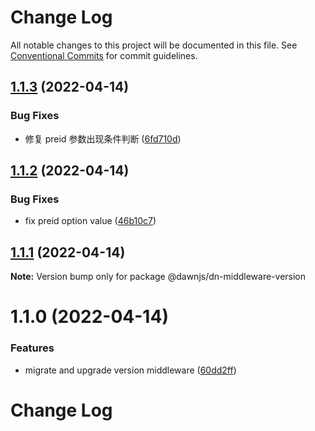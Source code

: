 # Change Log

All notable changes to this project will be documented in this file.
See [Conventional Commits](https://conventionalcommits.org) for commit guidelines.

## [1.1.3](https://github.com/alibaba/dawn/compare/@dawnjs/dn-middleware-version@1.1.2...@dawnjs/dn-middleware-version@1.1.3) (2022-04-14)

### Bug Fixes

- 修复 preid 参数出现条件判断 ([6fd710d](https://github.com/alibaba/dawn/commit/6fd710dcb561a541834413e9b7286112aebc9a45))

## [1.1.2](https://github.com/alibaba/dawn/compare/@dawnjs/dn-middleware-version@1.1.1...@dawnjs/dn-middleware-version@1.1.2) (2022-04-14)

### Bug Fixes

- fix preid option value ([46b10c7](https://github.com/alibaba/dawn/commit/46b10c7d72c5bc25e844a30af6ee00c0991c3a60))

## [1.1.1](https://github.com/alibaba/dawn/compare/@dawnjs/dn-middleware-version@1.1.0...@dawnjs/dn-middleware-version@1.1.1) (2022-04-14)

**Note:** Version bump only for package @dawnjs/dn-middleware-version

# 1.1.0 (2022-04-14)

### Features

- migrate and upgrade version middleware ([60dd2ff](https://github.com/alibaba/dawn/commit/60dd2ff8ab564b1eaa9043d71665c5b458add04f))

# Change Log
